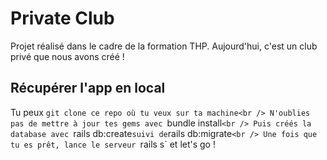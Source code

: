 # Private Club

Projet réalisé dans le cadre de la formation THP.
Aujourd'hui, c'est un club privé que nous avons créé !

## Récupérer l'app en local

Tu peux `git clone ce repo où tu veux sur ta machine<br />
N'oublies pas de mettre à jour tes gems avec `bundle install`<br />
Puis créés la database avec `rails db:create` suivi de `rails db:migrate`<br />
Une fois que tu es prêt, lance le serveur `rails s` et let's go !